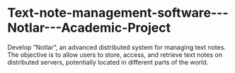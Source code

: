 # Text-note-management-software---Notlar---Academic-Project
Develop ”Notlar”, an advanced distributed system for managing text notes. The objective is to allow users to store, access, and retrieve text notes on distributed servers, potentially located in different parts of the world.
